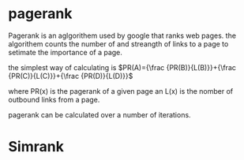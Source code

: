 # pagerank
Pagerank  is an aglgorithem used by google that ranks web pages. the algorithem counts the number of and streangth of links to a page to setimate the importance of a page.

the simplest way of calculating is $PR(A)={\frac {PR(B)}{L(B)}}+{\frac {PR(C)}{L(C)}}+{\frac {PR(D)}{L(D)}}$

where PR(x) is the pagerank of a given page an L(x) is the nomber of outbound links from a page.

pagerank can be calculated over a number of iterations.

# Simrank
